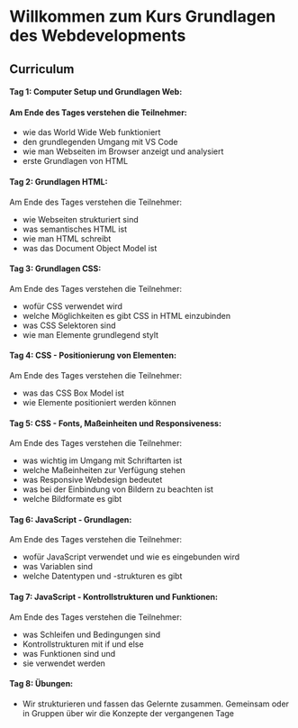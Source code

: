 # Willkommen zum Kurs Grundlagen des Webdevelopments

## Curriculum
#### Tag 1: Computer Setup und Grundlagen Web:


#### Am Ende des Tages verstehen die Teilnehmer:
- wie das World Wide Web funktioniert
- den grundlegenden Umgang mit VS Code
- wie man Webseiten im Browser anzeigt und analysiert
- erste Grundlagen von HTML


#### Tag 2: Grundlagen HTML:

Am Ende des Tages verstehen die Teilnehmer:
- wie Webseiten strukturiert sind
- was semantisches HTML ist
- wie man HTML schreibt
- was das Document Object Model ist


#### Tag 3: Grundlagen CSS:

Am Ende des Tages verstehen die Teilnehmer:
- wofür CSS verwendet wird
- welche Möglichkeiten es gibt CSS in HTML einzubinden
- was CSS Selektoren sind
- wie man Elemente grundlegend stylt


#### Tag 4: CSS - Positionierung von Elementen:

Am Ende des Tages verstehen die Teilnehmer:
- was das CSS Box Model ist
- wie Elemente positioniert werden können


#### Tag 5: CSS - Fonts, Maßeinheiten und Responsiveness:


Am Ende des Tages verstehen die Teilnehmer:
- was wichtig im Umgang mit Schriftarten ist
- welche Maßeinheiten zur Verfügung stehen
- was Responsive Webdesign bedeutet
- was bei der Einbindung von Bildern zu beachten ist
- welche Bildformate es gibt


#### Tag 6: JavaScript - Grundlagen:

Am Ende des Tages verstehen die Teilnehmer:
- wofür JavaScript verwendet und wie es eingebunden wird
- was Variablen sind
- welche Datentypen und -strukturen es gibt

#### Tag 7: JavaScript - Kontrollstrukturen und Funktionen:

Am Ende des Tages verstehen die Teilnehmer:
- was Schleifen und Bedingungen sind
- Kontrollstrukturen mit if und else
- was Funktionen sind und
- sie verwendet werden


#### Tag 8: Übungen:

- Wir strukturieren und fassen das Gelernte zusammen. Gemeinsam oder in Gruppen über wir die Konzepte der vergangenen Tage 